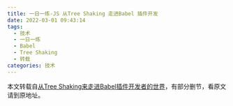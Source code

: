 ```yaml
---
title: 一日一练-JS 从Tree Shaking 走进Babel 插件开发
date: 2022-03-01 09:43:14
tags:
  - 技术
  - 一日一练
  - Babel
  - Tree Shaking
  - 转载
categories: 技术
---
```


本文转载自[从Tree Shaking来走进Babel插件开发者的世界](https://juejin.cn/post/7028584587227824158)，有部分删节，看原文请到原地址。
